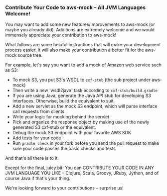 ### Contribute Your Code to aws-mock – All JVM Languages Welcome!
You may want to add some new features/improvements to aws-mock (or maybe you already did). Additions are extremely welcome and we would immensely appreciate your contribution to aws-mock!

What follows are some helpful instructions that will make your development process easier.
It will also make your contribution a better fit for the aws-mock source tree.

For example, let's say you want to add a mock of Amazon web service such as S3:

- To mock S3, you put S3's WSDL to `cxf-stub` (the sub project under aws-mock)
- Then write a new 'wsdl2java' task according to `cxf-stub/build.gradle`
- If you are using Java, generate the Java API stub for developing S3 interfaces.  Otherwise, build the equivalent to suit.
- Add a new servlet as the mock S3 endpoint, which will parse interface call requests from clients
- Write your logic for mocking behind the servlet
- Pick and organize the response object by making use of the newly generated S3 cxf-stub or the equivalent.
- Debug the mock S3 endpoint with your favorite AWS SDK
- Add tests for your code
- Run `gradle check` in your fork before you send the pull request to make sure your code passes the basic checks and tests

And that's all there is to it.

Except for the final, juicy bit: You can CONTRIBUTE YOUR CODE IN ANY JVM LANGUAGE YOU LIKE – Clojure, Scala, Groovy, JRuby, Jython, and of course Java if that's your thing.

We're looking forward to your contributions – surprise us!
